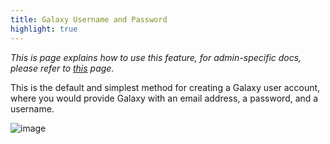 ```yaml
---
title: Galaxy Username and Password
highlight: true
---
```


_This is page explains how to use this feature, for admin-specific docs, please refer to [this](/authnz/config/gxy/) page._

This is the default and simplest method for creating a
Galaxy user account, where you would provide Galaxy
with an email address, a password, and a username.

![image](/authnz/use/gxy/01.png)

